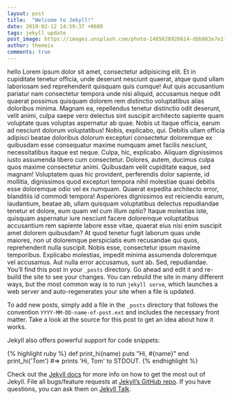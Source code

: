 ```yaml
---
layout: post
title:  "Welcome to Jekyll!"
date: 2019-02-12 14:59:37 +0600
tags: jekyll update
post_image: https://images.unsplash.com/photo-1485628926614-dbb863e7e1fa?ixlib=rb-1.2.1&q=80&fm=jpg&crop=entropy&cs=tinysrgb&w=1080
author: themeix
comments: true
---
```


hello Lorem ipsum dolor sit amet, consectetur adipisicing elit. Et in cupiditate tenetur officia, unde deserunt nesciunt quaerat, atque quod ullam laboriosam sed reprehenderit quisquam quis cumque! Aut quis accusantium pariatur nam consectetur tempora unde nisi aliquid, accusamus neque odit quaerat possimus quisquam dolorem rem distinctio voluptatibus alias doloribus minima. Magnam ea, repellendus tenetur distinctio odit deserunt, velit animi, culpa saepe vero delectus sint suscipit architecto sapiente quam voluptate quas voluptas aspernatur ab quae. Nobis ut itaque officia, earum ad nesciunt dolorum voluptatibus! Nobis, explicabo, qui. Debitis ullam officia adipisci beatae doloribus dolorum excepturi consectetur doloremque ex quibusdam esse consequatur maxime numquam amet facilis nesciunt, necessitatibus itaque est neque. Culpa, hic, explicabo. Aliquam dignissimos iusto assumenda libero cum consectetur. Dolores, autem, ducimus culpa quos maxime consectetur animi. Quibusdam velit cupiditate eaque, sed magnam! Voluptatem quas hic provident, perferendis dolor sapiente, id mollitia, dignissimos quod excepturi tempora nihil molestiae quasi debitis esse doloremque odio vel ex numquam. Quaerat expedita architecto error, blanditiis id commodi tempora! Asperiores dignissimos est reiciendis earum, laudantium, beatae ab, ullam quisquam voluptatibus delectus repudiandae tenetur et dolore, eum quam vel cum illum optio? Itaque molestias iste, quisquam aspernatur iure nesciunt facere doloremque voluptatibus accusantium rem sapiente labore esse vitae, quaerat eius nisi enim suscipit amet dolorem quibusdam? At quod tenetur fugit laborum quas unde maiores, non ut doloremque perspiciatis eum recusandae qui quos, reprehenderit nulla suscipit. Nobis esse, consectetur ipsum maxime temporibus. Explicabo molestias, impedit minima assumenda doloremque vel accusamus. Aut nulla error accusamus, sunt ab. Sed, repudiandae.
You’ll find this post in your `_posts` directory. Go ahead and edit it and re-build the site to see your changes. You can rebuild the site in many different ways, but the most common way is to run `jekyll serve`, which launches a web server and auto-regenerates your site when a file is updated.

To add new posts, simply add a file in the `_posts` directory that follows the convention `YYYY-MM-DD-name-of-post.ext` and includes the necessary front matter. Take a look at the source for this post to get an idea about how it works.

Jekyll also offers powerful support for code snippets:

{% highlight ruby %}
def print_hi(name)
  puts "Hi, #{name}"
end
print_hi('Tom')
#=> prints 'Hi, Tom' to STDOUT.
{% endhighlight %}

Check out the [Jekyll docs][jekyll-docs] for more info on how to get the most out of Jekyll. File all bugs/feature requests at [Jekyll’s GitHub repo][jekyll-gh]. If you have questions, you can ask them on [Jekyll Talk][jekyll-talk].

[jekyll-docs]: https://jekyllrb.com/docs/home
[jekyll-gh]:   https://github.com/jekyll/jekyll
[jekyll-talk]: https://talk.jekyllrb.com/
